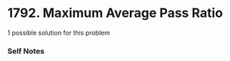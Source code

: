 # 1792. Maximum Average Pass Ratio

1 possible solution for this problem  

### Self Notes


```

```

